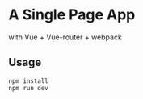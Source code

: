 A Single Page App
==========================
with Vue + Vue-router + webpack



## Usage

```
npm install
npm run dev
```


